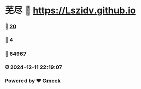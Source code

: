 # 芜尽 :link: https://Lszidv.github.io 
### :page_facing_up: [20](https://Lszidv.github.io/tag.html) 
### :speech_balloon: 4 
### :hibiscus: 64967 
### :alarm_clock: 2024-12-11 22:19:07 
### Powered by :heart: [Gmeek](https://github.com/Meekdai/Gmeek)
